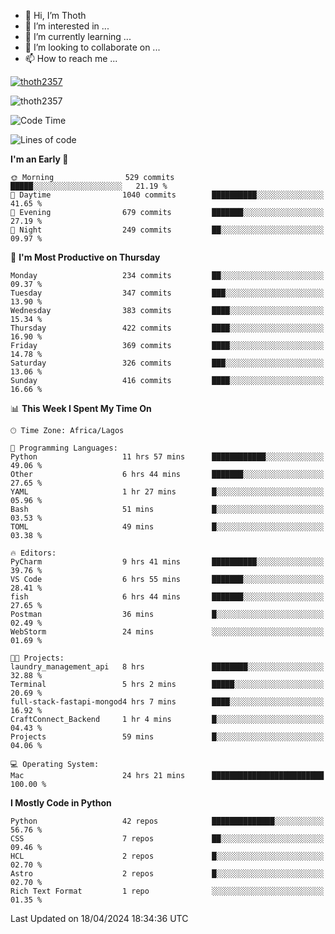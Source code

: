 <!---
thoth2357/thoth2357 is a ✨ special ✨ repository because its `README.md` (this file) appears on your GitHub profile.
You can click the Preview link to take a look at your changes.
--->

- 👋 Hi, I’m Thoth
- 👀 I’m interested in ...
- 🌱 I’m currently learning ...
- 💞️ I’m looking to collaborate on ...
- 📫 How to reach me ...


<p align="left"> <a href="https://github.com/ryo-ma/github-profile-trophy"><img src="https://github-profile-trophy.vercel.app/?username=thoth2357&theme=gruvbox&no-bg=true&no-frame=false&title=MultiLanguage,Commits,Repositories,Stars,Followers,PullRequest,Reviews,Issues" alt="thoth2357" /></a> </p>

<p align="left"> <img src="https://komarev.com/ghpvc/?username=thoth2357&label=Profile%20views&color=0e75b6&style=flat" alt="thoth2357" /> </p>

<!--START_SECTION:waka-->
![Code Time](http://img.shields.io/badge/Code%20Time-2%2C853%20hrs%2025%20mins-blue)

![Lines of code](https://img.shields.io/badge/From%20Hello%20World%20I%27ve%20Written-31.1%20million%20lines%20of%20code-blue)

**I'm an Early 🐤** 

```text
🌞 Morning                529 commits         █████░░░░░░░░░░░░░░░░░░░░   21.19 % 
🌆 Daytime                1040 commits        ██████████░░░░░░░░░░░░░░░   41.65 % 
🌃 Evening                679 commits         ███████░░░░░░░░░░░░░░░░░░   27.19 % 
🌙 Night                  249 commits         ██░░░░░░░░░░░░░░░░░░░░░░░   09.97 % 
```
📅 **I'm Most Productive on Thursday** 

```text
Monday                   234 commits         ██░░░░░░░░░░░░░░░░░░░░░░░   09.37 % 
Tuesday                  347 commits         ███░░░░░░░░░░░░░░░░░░░░░░   13.90 % 
Wednesday                383 commits         ████░░░░░░░░░░░░░░░░░░░░░   15.34 % 
Thursday                 422 commits         ████░░░░░░░░░░░░░░░░░░░░░   16.90 % 
Friday                   369 commits         ████░░░░░░░░░░░░░░░░░░░░░   14.78 % 
Saturday                 326 commits         ███░░░░░░░░░░░░░░░░░░░░░░   13.06 % 
Sunday                   416 commits         ████░░░░░░░░░░░░░░░░░░░░░   16.66 % 
```


📊 **This Week I Spent My Time On** 

```text
🕑︎ Time Zone: Africa/Lagos

💬 Programming Languages: 
Python                   11 hrs 57 mins      ████████████░░░░░░░░░░░░░   49.06 % 
Other                    6 hrs 44 mins       ███████░░░░░░░░░░░░░░░░░░   27.65 % 
YAML                     1 hr 27 mins        █░░░░░░░░░░░░░░░░░░░░░░░░   05.96 % 
Bash                     51 mins             █░░░░░░░░░░░░░░░░░░░░░░░░   03.53 % 
TOML                     49 mins             █░░░░░░░░░░░░░░░░░░░░░░░░   03.38 % 

🔥 Editors: 
PyCharm                  9 hrs 41 mins       ██████████░░░░░░░░░░░░░░░   39.76 % 
VS Code                  6 hrs 55 mins       ███████░░░░░░░░░░░░░░░░░░   28.41 % 
fish                     6 hrs 44 mins       ███████░░░░░░░░░░░░░░░░░░   27.65 % 
Postman                  36 mins             █░░░░░░░░░░░░░░░░░░░░░░░░   02.49 % 
WebStorm                 24 mins             ░░░░░░░░░░░░░░░░░░░░░░░░░   01.69 % 

🐱‍💻 Projects: 
laundry_management_api   8 hrs               ████████░░░░░░░░░░░░░░░░░   32.88 % 
Terminal                 5 hrs 2 mins        █████░░░░░░░░░░░░░░░░░░░░   20.69 % 
full-stack-fastapi-mongod4 hrs 7 mins        ████░░░░░░░░░░░░░░░░░░░░░   16.92 % 
CraftConnect_Backend     1 hr 4 mins         █░░░░░░░░░░░░░░░░░░░░░░░░   04.43 % 
Projects                 59 mins             █░░░░░░░░░░░░░░░░░░░░░░░░   04.06 % 

💻 Operating System: 
Mac                      24 hrs 21 mins      █████████████████████████   100.00 % 
```

**I Mostly Code in Python** 

```text
Python                   42 repos            ██████████████░░░░░░░░░░░   56.76 % 
CSS                      7 repos             ██░░░░░░░░░░░░░░░░░░░░░░░   09.46 % 
HCL                      2 repos             █░░░░░░░░░░░░░░░░░░░░░░░░   02.70 % 
Astro                    2 repos             █░░░░░░░░░░░░░░░░░░░░░░░░   02.70 % 
Rich Text Format         1 repo              ░░░░░░░░░░░░░░░░░░░░░░░░░   01.35 % 
```




 Last Updated on 18/04/2024 18:34:36 UTC
<!--END_SECTION:waka-->
<!--![](http://github-profile-summary-cards.vercel.app/api/cards/profile-details?username=thoth2357&theme=2077)

![](http://github-profile-summary-cards.vercel.app/api/cards/stats?username=thoth2357&theme=2077)![](http://github-profile-summary-cards.vercel.app/api/cards/productive-time?username=thoth2357&theme=2077&utcOffset=8) -->

